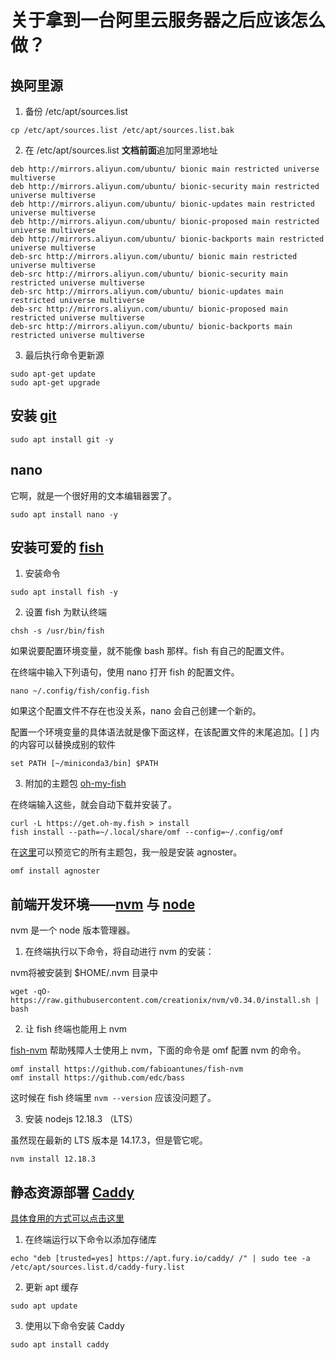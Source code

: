 # 关于拿到一台阿里云服务器之后应该怎么做？

## 换阿里源

1. 备份 /etc/apt/sources.list

```shell
cp /etc/apt/sources.list /etc/apt/sources.list.bak
```

2. 在 /etc/apt/sources.list **文档前面**追加阿里源地址

```shell
deb http://mirrors.aliyun.com/ubuntu/ bionic main restricted universe multiverse
deb http://mirrors.aliyun.com/ubuntu/ bionic-security main restricted universe multiverse
deb http://mirrors.aliyun.com/ubuntu/ bionic-updates main restricted universe multiverse
deb http://mirrors.aliyun.com/ubuntu/ bionic-proposed main restricted universe multiverse
deb http://mirrors.aliyun.com/ubuntu/ bionic-backports main restricted universe multiverse
deb-src http://mirrors.aliyun.com/ubuntu/ bionic main restricted universe multiverse
deb-src http://mirrors.aliyun.com/ubuntu/ bionic-security main restricted universe multiverse
deb-src http://mirrors.aliyun.com/ubuntu/ bionic-updates main restricted universe multiverse
deb-src http://mirrors.aliyun.com/ubuntu/ bionic-proposed main restricted universe multiverse
deb-src http://mirrors.aliyun.com/ubuntu/ bionic-backports main restricted universe multiverse
```

3. 最后执行命令更新源

```shell
sudo apt-get update
sudo apt-get upgrade
```

## 安装 [git](https://github.com/git/git)

```shell
sudo apt install git -y
```

## nano

它啊，就是一个很好用的文本编辑器罢了。

```shell
sudo apt install nano -y 
```

## 安装可爱的 [fish](https://github.com/fish-shell/fish-shell)

1. 安装命令

```shell
sudo apt install fish -y
```

2. 设置 fish 为默认终端

```shell
chsh -s /usr/bin/fish
```

如果说要配置环境变量，就不能像 bash 那样。fish 有自己的配置文件。

在终端中输入下列语句，使用 nano 打开 fish 的配置文件。

```shell
nano ~/.config/fish/config.fish
```

如果这个配置文件不存在也没关系，nano 会自己创建一个新的。

配置一个环境变量的具体语法就是像下面这样，在该配置文件的末尾追加。[ ] 内的内容可以替换成别的软件

```shell
set PATH [~/miniconda3/bin] $PATH
```

3. 附加的主题包 [oh-my-fish](https://github.com/oh-my-fish/oh-my-fish)

在终端输入这些，就会自动下载并安装了。

```shell
curl -L https://get.oh-my.fish > install
fish install --path=~/.local/share/omf --config=~/.config/omf
```

在[这里](https://github.com/oh-my-fish/oh-my-fish/blob/master/docs/Themes.md)可以预览它的所有主题包，我一般是安装 agnoster。

```shell
omf install agnoster
```

## 前端开发环境——[nvm](https://github.com/creationix/nvm) 与 [node](https://github.com/nodejs/node)

nvm 是一个 node 版本管理器。

1. 在终端执行以下命令，将自动进行 nvm 的安装：

nvm将被安装到 $HOME/.nvm 目录中

```shell
wget -qO- https://raw.githubusercontent.com/creationix/nvm/v0.34.0/install.sh | bash
```

2. 让 fish 终端也能用上 nvm

[fish-nvm](https://github.com/FabioAntunes/fish-nvm) 帮助残障人士使用上 nvm，下面的命令是 omf 配置 nvm 的命令。

```shell
omf install https://github.com/fabioantunes/fish-nvm
omf install https://github.com/edc/bass
```

这时候在 fish 终端里 `nvm --version` 应该没问题了。

3. 安装 nodejs 12.18.3 （LTS）

虽然现在最新的 LTS 版本是 14.17.3，但是管它呢。

```shell
nvm install 12.18.3
```

## 静态资源部署 [Caddy](https://github.com/caddyserver/caddy)

[具体食用的方式可以点击这里](/docs/notype/linux/caddy)

1. 在终端运行以下命令以添加存储库

```shell
echo "deb [trusted=yes] https://apt.fury.io/caddy/ /" | sudo tee -a /etc/apt/sources.list.d/caddy-fury.list
```

2. 更新 apt 缓存

```shell
sudo apt update
```

3. 使用以下命令安装 Caddy

```shell
sudo apt install caddy
```